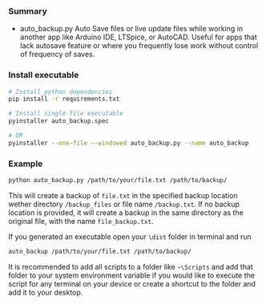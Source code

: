 ### Summary
- auto_backup.py
  Auto Save files or live update files while working in another app like Arduino IDE, LTSpice, or AutoCAD. Useful for apps that lack autosave feature or where you frequently lose work without control of frequency of saves.

### Install executable
```sh
# Install python dependencies
pip install -r requirements.txt

# Install single file executable
pyinstaller auto_backup.spec

# OR
pyinstaller --one-file --windowed auto_backup.py --name auto_backup
```

### Example
```bash
python auto_backup.py /path/to/your/file.txt /path/to/backup/
```
This will create a backup of `file.txt` in the specified backup location wether directory `/backup_files` or file name `/backup.txt`. If no backup location is provided, it will create a backup in the same directory as the original file, with the name `file_backup.txt`.

If you generated an executable open your `\dist` folder in terminal and run
```bash
auto_backup /path/to/your/file.txt /path/to/backup/
```

It is recommended to add all scripts to a folder like `~\Scripts` and add that folder to your system environment variable if you would like to execute the script for any terminal on your device or create a shortcut to the folder and add it to your desktop. 